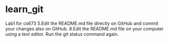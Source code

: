 # learn_git
Lab1 for cs673
5.Edit the README.md file directly on GitHub and commit your changes also on GitHub.
8.Edit the README.md file on your computer using a text editor. Run the git status command again.
